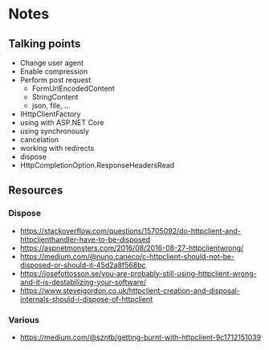 # Notes

## Talking points

* Change user agent
* Enable compression
* Perform post request
  * FormUrlEncodedContent
  * StringContent
  * json, file, ...
* IHttpClientFactory
* using with ASP.NET Core
* using synchronously
* cancelation
* working with redirects
* dispose
* HttpCompletionOption.ResponseHeadersRead 


## Resources

### Dispose

* https://stackoverflow.com/questions/15705092/do-httpclient-and-httpclienthandler-have-to-be-disposed
* https://aspnetmonsters.com/2016/08/2016-08-27-httpclientwrong/
* https://medium.com/@nuno.caneco/c-httpclient-should-not-be-disposed-or-should-it-45d2a8f568bc
* https://josefottosson.se/you-are-probably-still-using-httpclient-wrong-and-it-is-destabilizing-your-software/
* https://www.stevejgordon.co.uk/httpclient-creation-and-disposal-internals-should-i-dispose-of-httpclient

### Various

* https://medium.com/@szntb/getting-burnt-with-httpclient-9c1712151039